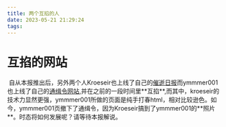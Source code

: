 ```yaml
---
title: 两个互掐的人
date: 2023-05-21 21:29:24
tags:
---
```


# 互掐的网站

​	自从本报推出后，另外两个人Kroeseir也上线了自己的[催逝日报](https://kroeseir.github.io/news/)而ymmmer001也上线了自己的[通缉令网站]([https://ymmmer001.github.io](https://ymmmer001.github.io/)),并在之前的一段时间里**互掐**,而其中，kroeseir的技术力显然更强，ymmmer001所做的页面是纯手打春html，相对比较逊色。如今，ymmmer001页撤下了通缉令，因为Kroeseir搞到了ymmmer001的**照片**。时态将如何发展呢？请等待本报解说。

